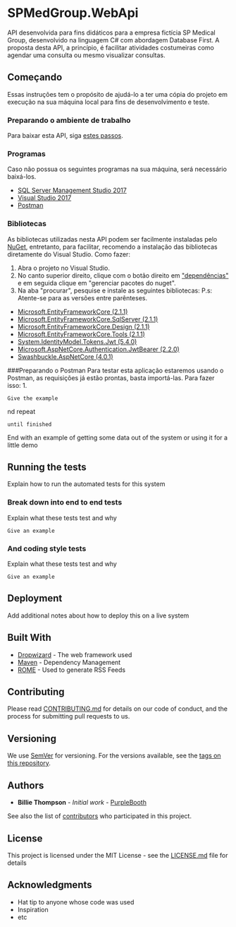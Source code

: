# SPMedGroup.WebApi
API desenvolvida para fins didáticos para a empresa fictícia SP Medical Group, desenvolvido na linguagem C# com abordagem Database First. A proposta desta API, a princípio, é facilitar atividades costumeiras como agendar uma consulta ou mesmo visualizar consultas.

## Começando

Essas instruções tem o propósito de ajudá-lo a ter uma cópia do projeto em execução na sua máquina local para fins de desenvolvimento e teste.

### Preparando o ambiente de trabalho

Para baixar esta API, siga [estes passos](https://drive.google.com/file/d/1Zz6ItuTGNVCmiuu4XFGsVw3S0GNt-1fR/view?usp=sharing).
### Programas
Caso não possua os seguintes programas na sua máquina, será necessário baixá-los.
- [SQL Server Management Studio 2017](https://www.microsoft.com/pt-br/sql-server/sql-server-downloads)
- [Visual Studio 2017](https://visualstudio.microsoft.com/pt-br/vs/community/)
- [Postman](https://www.getpostman.com/downloads/)

### Bibliotecas
As bibliotecas utilizadas nesta API podem ser facilmente instaladas pelo [NuGet](https://www.nuget.org/), entretanto, para facilitar, recomendo a instalação das bibliotecas diretamente do Visual Studio.
Como fazer:
1. Abra o projeto no Visual Studio.
2. No canto superior direito, clique com o botão direito em ["dependências"](https://drive.google.com/open?id=1BkFmi4ZvFoau0AJB5Q14VKygiuPS-cMF) e em seguida clique em "gerenciar pacotes do nuget".
3. Na aba "procurar", pesquise e instale as seguintes bibliotecas:
P.s: Atente-se para as versões entre parênteses.
- [Microsoft.EntityFrameworkCore (2.1.1)](https://www.nuget.org/packages/Microsoft.EntityFrameworkCore/2.1.1/)
- [Microsoft.EntityFrameworkCore.SqlServer (2.1.1)](https://www.nuget.org/packages/Microsoft.EntityFrameworkCore.SqlServer/2.1.1) 
- [Microsoft.EntityFrameworkCore.Design (2.1.1)](https://www.nuget.org/packages/Microsoft.EntityFrameworkCore.Design/2.1.1)
- [Microsoft.EntityFrameworkCore.Tools (2.1.1)](https://www.nuget.org/packages/Microsoft.EntityFrameworkCore.Tools/2.1.1)
- [System.IdentityModel.Tokens.Jwt (5.4.0)](https://www.nuget.org/packages/System.IdentityModel.Tokens.Jwt/)
- [Microsoft.AspNetCore.Authentication.JwtBearer (2.2.0)](https://www.nuget.org/packages/Microsoft.AspNetCore.Authentication.JwtBearer/2.2.0)
- [Swashbuckle.AspNetCore (4.0.1)](https://www.nuget.org/packages/Swashbuckle.AspNetCore/4.0.1)


###Preparando o Postman
Para testar esta aplicação estaremos usando o Postman, as requisições já estão prontas, basta importá-las. Para fazer isso:
1. 

```
Give the example
``` 
 
 nd repeat

```
until finished
```

End with an example of getting some data out of the system or using it for a little demo

## Running the tests

Explain how to run the automated tests for this system

### Break down into end to end tests

Explain what these tests test and why

```
Give an example
```

### And coding style tests

Explain what these tests test and why

```
Give an example
```

## Deployment

Add additional notes about how to deploy this on a live system

## Built With

* [Dropwizard](http://www.dropwizard.io/1.0.2/docs/) - The web framework used
* [Maven](https://maven.apache.org/) - Dependency Management
* [ROME](https://rometools.github.io/rome/) - Used to generate RSS Feeds

## Contributing

Please read [CONTRIBUTING.md](https://gist.github.com/PurpleBooth/b24679402957c63ec426) for details on our code of conduct, and the process for submitting pull requests to us.

## Versioning

We use [SemVer](http://semver.org/) for versioning. For the versions available, see the [tags on this repository](https://github.com/your/project/tags). 

## Authors

* **Billie Thompson** - *Initial work* - [PurpleBooth](https://github.com/PurpleBooth)

See also the list of [contributors](https://github.com/your/project/contributors) who participated in this project.

## License

This project is licensed under the MIT License - see the [LICENSE.md](LICENSE.md) file for details

## Acknowledgments

* Hat tip to anyone whose code was used
* Inspiration
* etc



